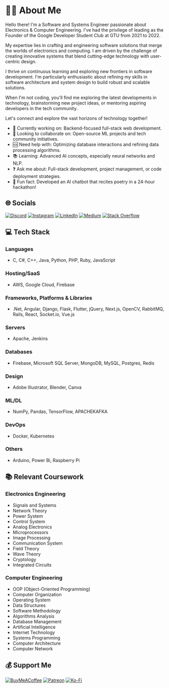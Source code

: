 # 👨‍💻 About Me
Hello there! I'm a Software and Systems Engineer passionate about Electronics & Computer Engineering. I've had the privilege of leading as the Founder of the Google Developer Student Club at GTU from 2021 to 2022.

My expertise lies in crafting and engineering software solutions that merge the worlds of electronics and computing. I am driven by the challenge of creating innovative systems that blend cutting-edge technology with user-centric design.

I thrive on continuous learning and exploring new frontiers in software development. I'm particularly enthusiastic about refining my skills in software architecture and system design to build robust and scalable solutions.

When I'm not coding, you'll find me exploring the latest developments in technology, brainstorming new project ideas, or mentoring aspiring developers in the tech community.

Let's connect and explore the vast horizons of technology together!

- 🔭 Currently working on: Backend-focused full-stack web development.
- 🤝 Looking to collaborate on: Open-source ML projects and tech community initiatives.
- 🆘 Need help with: Optimizing database interactions and refining data processing algorithms.
- 📚 Learning: Advanced AI concepts, especially neural networks and NLP.
- ❓ Ask me about: Full-stack development, project management, or code deployment strategies.
- 🎉 Fun fact: Developed an AI chatbot that recites poetry in a 24-hour hackathon!

## 🌐 Socials

[![Discord](https://img.shields.io/badge/Discord-%237289DA.svg?logo=discord&logoColor=white)](https://discord.gg/zBByrPNf) 
[![Instagram](https://img.shields.io/badge/Instagram-%23E4405F.svg?logo=Instagram&logoColor=white)](https://www.instagram.com/cesr.bayram/?igshid=ODA1NTc5OTg5Nw==) 
[![LinkedIn](https://img.shields.io/badge/LinkedIn-%230077B5.svg?logo=linkedin&logoColor=white)](https://www.linkedin.com/in/cesur-bayram/) 
[![Medium](https://img.shields.io/badge/Medium-12100E?logo=medium&logoColor=white)](https://medium.com/@cesr.bayram)
[![Stack Overflow](https://img.shields.io/badge/-Stackoverflow-FE7A16?logo=stack-overflow&logoColor=white)](https://stackoverflow.com/users/22107922/cesr-bayram)

## 💻 Tech Stack

### Languages

- C, C#, C++, Java, Python, PHP, Ruby, JavaScript

### Hosting/SaaS

- AWS, Google Cloud, Firebase

### Frameworks, Platforms & Libraries

- .Net, Angular, Django, Flask, Flutter, jQuery, Next.js, OpenCV, RabbitMQ, Rails, React, Socket.io, Vue.js

### Servers

- Apache, Jenkins

### Databases

- Firebase, Microsoft SQL Server, MongoDB, MySQL, Postgres, Redis

### Design

- Adobe Illustrator, Blender, Canva

### ML/DL

- NumPy, Pandas, TensorFlow, APACHEKAFKA

### DevOps

- Docker, Kubernetes

### Others

- Arduino, Power Bi, Raspberry Pi

## 📚 Relevant Coursework

### Electronics Engineering
- Signals and Systems
- Network Theory
- Power System
- Control System
- Analog Electronics
- Microprocessors
- Image Processing
- Communication System
- Field Theory
- Wave Theory
- Cryptology
- Integrated Circuits

### Computer Engineering
- OOP (Object-Oriented Programming)
- Computer Organization
- Operating System
- Data Structures
- Software Methodology
- Algorithms Analysis
- Database Management
- Artificial Intelligence
- Internet Technology
- Systems Programming
- Computer Architecture
- Computer Network
## 💰 Support Me

[![BuyMeACoffee](https://img.shields.io/badge/Buy%20Me%20a%20Coffee-ffdd00?logo=buy-me-a-coffee&logoColor=black)](https://www.buymeacoffee.com/cesurbayram) 
[![Patreon](https://img.shields.io/badge/Patreon-F96854?logo=patreon&logoColor=white)](https://patreon.com/patreon.com/cesurbayram) 
[![Ko-Fi](https://img.shields.io/badge/Ko--fi-F16061?logo=ko-fi&logoColor=white)](https://ko-fi.com/ko-fi.com/cesurbayram)
